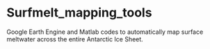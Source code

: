 # Surfmelt_mapping_tools
Google Earth Engine and Matlab codes to automatically map surface meltwater across the entire Antarctic Ice Sheet.
